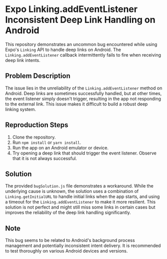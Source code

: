 # Expo Linking.addEventListener Inconsistent Deep Link Handling on Android

This repository demonstrates an uncommon bug encountered while using Expo's `Linking` API to handle deep links on Android. The `Linking.addEventListener` callback intermittently fails to fire when receiving deep link intents.

## Problem Description

The issue lies in the unreliability of the `Linking.addEventListener` method on Android.  Deep links are sometimes successfully handled, but at other times, the event listener simply doesn't trigger, resulting in the app not responding to the external link. This issue makes it difficult to build a robust deep linking system.

## Reproduction Steps

1. Clone the repository.
2. Run `npm install` or `yarn install`.
3. Run the app on an Android emulator or device.
4. Try opening a deep link that should trigger the event listener.  Observe that it is not always successful.

## Solution

The provided `bugSolution.js` file demonstrates a workaround. While the underlying cause is unknown, the solution uses a combination of `Linking.getInitialURL` to handle initial links when the app starts, and using a timeout for the `Linking.addEventListener` to make it more resilient. This solution is not perfect and might still miss some links in certain cases but improves the reliability of the deep link handling significantly.

## Note

This bug seems to be related to Android's background process management and potentially inconsistent intent delivery.  It is recommended to test thoroughly on various Android devices and versions.
